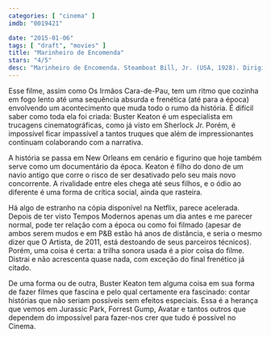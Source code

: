 ```yaml
---
categories: [ "cinema" ]
imdb: "0019421"

date: "2015-01-06"
tags: [ "draft", "movies" ]
title: "Marinheiro de Encomenda"
stars: "4/5"
desc: "Marinheiro de Encomenda. Steamboat Bill, Jr. (USA, 1928). Dirigido por Charles Reisner, Buster Keaton. Escrito por Carl Harbaugh, Carl Harbaugh, Carl Harbaugh. Com Buster Keaton, Tom McGuire, Ernest Torrence, Tom Lewis, Marion Byron, James T. Mack."
---
```

Esse filme, assim como Os Irmãos Cara-de-Pau, tem um ritmo que cozinha em fogo lento até uma sequência absurda e frenética (até para a época) envolvendo um acontecimento que muda todo o rumo da história. É difícil saber como toda ela foi criada: Buster Keaton é um especialista em trucagens cinematográficas, como já visto em Sherlock Jr. Porém, é impossível ficar impassível a tantos truques que além de impressionantes continuam colaborando com a narrativa.

A história se passa em New Orleans em cenário e figurino que hoje também serve como um documentário da época. Keaton é filho do dono de um navio antigo que corre o risco de ser desativado pelo seu mais novo concorrente. A rivalidade entre eles chega até seus filhos, e o ódio ao diferente é uma forma de crítica social, ainda que rasteira.

Há algo de estranho na cópia disponível na Netflix, parece acelerada. Depois de ter visto Tempos Modernos apenas um dia antes e me parecer normal, pode ter relação com a época ou como foi filmado (apesar de ambos serem mudos e em P&B estão há anos de distância, e seria o mesmo dizer que O Artista, de 2011, está destoando de seus parceiros técnicos). Porém, uma coisa é certa: a trilha sonora usada é a pior coisa do filme. Distrai e não acrescenta quase nada, com exceção do final frenético já citado.

De uma forma ou de outra, Buster Keaton tem alguma coisa em sua forma de fazer filmes que fascina e pelo qual certamente era fascinado: contar histórias que não seriam possíveis sem efeitos especiais. Essa é a herança que vemos em Jurassic Park, Forrest Gump, Avatar e tantos outros que dependem do impossível para fazer-nos crer que tudo é possível no Cinema.
